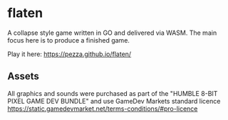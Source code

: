# flaten
A collapse style game written in GO and delivered via WASM.  The main focus here is to produce a finished game.

Play it here: https://pezza.github.io/flaten/


## Assets
All graphics and sounds were purchased as part of the "HUMBLE 8-BIT PIXEL GAME DEV BUNDLE" and use GameDev Markets standard licence https://static.gamedevmarket.net/terms-conditions/#pro-licence
